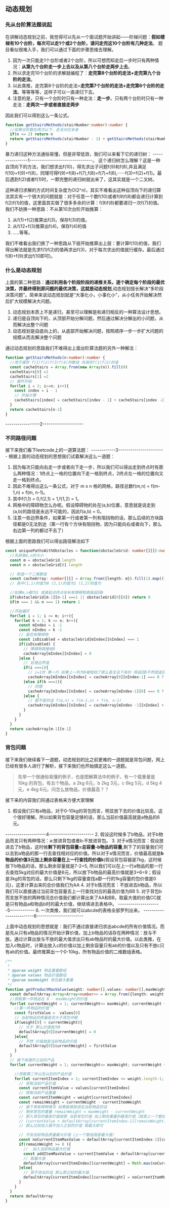 ## 动态规划

### 先从台阶算法题说起

在讲解动态规划之前，我觉得可以先从一个面试题开始讲起——阶梯问题：**假如楼梯有10个台阶，每次可以走1个或2个台阶，请问走完这10个台阶有几种走法**。  题目看似很难入手，我们可以通过下面的步骤思维去理解。
1. 因为一次只能走1个台阶或者2个台阶，所以可想而知走后一步时只有两种情况：**从第九个台阶走一步上去以及从第八个台阶走两步上去**。
2. 所以求走完10个台阶的求解就编程了：**走完第8个台阶的走法+走完第九个台阶的走法**。
3. 以此类推，走完第8个台阶的走法=**走完第7个台阶的走法+走完第6个台阶的走法**。等等等等，这样子可以一直递归下去。
4. 注意的是，只有一个台阶时只有一种走法：**走一步**。只有两个台阶时只有一种走法：**走两次一步或者直接走两步**

因此我们可以得到这么一条公式。
```ts
function getStairsMethods(stairNumber:number):number {
  //如果台阶数在两次以下，走法对应本身
  if(n <= 2) return n
  return getStairsMethods(stairNumber - 1) + getStairsMethods(stairNumber - 2)
}
```

暴力递归这种方法通俗易懂，但是非常低效，我们可以来看下它的递归树：
----------------1-------------------------------。
这个递归树怎么理解？这是一种自顶向下的方法，我们想求出f(10)，得先求出子问题f(9)和f(8),并且满足f(10)=f(9)+f(8)，同理可得f(9)=f(8)+f(7),f(8)=f(7)+f(6),······f(3)=f(2)+f(1)。最后遇到f(2)或者f(1)时，一颗完整的递归树就出来了，这其实就是一个二叉树。

这种递归求解的方式时间复杂度为O(2^n)，其实不难看出这种自顶向下的递归算法其实有一个很大的问题就是：对于任意一个数f(10)或者f(9)f(8)都会递归计算到f(2)f(1)的值，这里面其实做了很多多余的计算：f(9)f(8)都要递归一次f(7)的值。我们不妨换一种思路：不从第10次台阶开始推算：
1. 从f(1)+f(2)推算出f(3)。保存f(3)的值。
2. 从f(12+f(3)推算出f(4)。保存f(4)的值
3.  .....等等。

我们不难看出我们换了一种思路从下层开始推算出上层：要计算f(10)的值，我们得出解法就是先求f(1)f(2)的值再求出f(3)，对于每次求出的值就行缓存。最后通过f(8)+f(9)求出f(10即可)。

### 什么是动态规划

上面的第二种思路：**通过利用各个阶段阶段的递推关系，逐个确定每个阶段的最优决策，并最终得到原问题的最优决策，这就是动态规划**,动态规划擅长解决“多阶段决策问题”。简单来说动态规划就是“大事化小，小事化小”，从小任务开始解决然后扩大规模解决大问题。

1. 动态规划本质上不是递归，甚至可以理解是和递归相反的一种算法设计思想。
2. 递归是自顶向下的，从顶部开始分解问题，然后通过解决分解出的小问题，从而解决出整个问题
3. 动态规划是自底向上的，从底部开始解决问题，按照顺序一步一步扩大问题的规模从而去解决整个问题

通过动态规划的思路我们不难得出上面台阶算法题的另外一种解法：
```ts
function getStairsMethods(n:number):number {
  //用于缓存 f(1)f(2)f(3)f(4)的数组 先保存f(1)f(2)的值
  const cacheStairs = Array.from(new Array(n)).fill(0)
  cacheStairs[0] =1
  cacheStairs[1] =2
  // 循环开始
  for(let i = 3; i<=n; i++){
    const index = i - 1
    // 开始计算
    cacheStairs[index] = cacheStairs[index - 1] + cacheStairs[index -2]
  }
  return cacheStairs[n-1]
}
```
-----------------2--------------------

### 不同路径问题
接下来我们看下leetcode上的一道算法题：
------------3-----------------------
根据上面的动态规划的思想我们试着解决这么一道题：
1. 因为每次只能向右走一步或者向下走一步，所以我们可以得出走到终点时有那么两种情况：1终点上一格的位置向下走一格到终点，2终点左一格的位置向又走一格到终点。
2. 因此不难得出这么一条公式，对于 m x n 格的网格，路径总数f(m,n) = f(m-1,n) + f(m, n-1)。
3. 其中f(1,1) = 0,f(2,1) = 1,f(1,2) = 1。
4. 网格中的障碍物怎么办呢。假设障碍物的处在(a,b)位置，意思就是说走到(a,b)的路径是永远不可能的，因此f(a,b) = 0。
5. 注意一些边界条件，如果第一行或者第一列有阻挡物的话，那么后续的方块路径都是0无法到达（第一行有个方块有阻挡物，因为只能向右或者向下，那么右边第一列的都过不去了）

根据上面的思路我们可以得出路径解法如下
```ts
const uniquePathsWithObstacles = function(obstacleGrid: number[][]):number {
  //先获取m,n的大小
  const m = obstacleGrid.length
  const n = obstacleGrid[0].length

  // 制造一个二维数组
  const cacheArray: number[][] = Array.from({length: m}).fill(1).map(() => ([]))
  // 其中(1,1)的值为0 (2,1)的值为1 (1,2)的值为

  //如果m,n都为1 或者起点终点坐标有障碍物直接返回0
  if(obstacleGrid[m-1][n-1] ===1 || obstacleGrid[0][0]) return 0
  if(m === 1 && n === 1) return 1

  //开始遍历
  for(let i = 1; i <= m; i++){
    for(let k = 1; k <= n; k++){
      const mIndex = i -1
      const nIndex = k -1
      // 是否有障碍物
      const isDisabled = obstacleGrid[mIndex][nIndex] === 1
      if(isDisabled) {
        // 障碍物直接给0
        cacheArray[mIndex][nIndex] = 0
      }else {
        // 处理边界值
        if(i ===1){
          // i=1时 第一行 如果上一列为0被阻挡了那么是无法下来的 得返回0不然就返回1
          cacheArray[mIndex][nIndex] = cacheArray[0][nIndex-1] === 0 ? 0: 1
        }else if(k ===1){
          // 同理
          cacheArray[mIndex][nIndex] = cacheArray[mIndex-1][0] === 0 ? 0: 1
        }else {
          // 都不是的话 f(m,n) = f(m-1,n) + f(m, n-1)
          cacheArray[mIndex][nIndex] = cacheArray[mIndex -1][nIndex] + cacheArray[mIndex][nIndex - 1]
        }
      }
    }
  }
  return cacheArray[m-1][n-1]
}
```

### 背包问题
接下来我们继续看下一道题，动态规划的比之前更难的一道题就是背包问题，网上已经有很多人进行了解析，接下来我们也开始搞定这么一道题。
>先举一个很通俗易懂的例子，也是图解算法中的例子，有一个载重量是10kg 的背包，有五个物品，a 2kg 6元，b 2kg 3元，c 6kg 5元，d 5kg 4元，e 4kg 6元。问怎么放物品，价值最高？？

接下来的内容我们将通过表格来方便大家理解

1. 假设我们只有a物品，对于0-10kg的背包而言，明显放下去的价值比较高，这个很好理解。所以如果背包容量足够的话，那么当前价值最高就是a物品的6元。

--------------------4----------------------
2. 假设这时候多了b物品，对于b物品而言只有两种情况：a:放进背包或者b:不放进背包。
3. 对于a情况而言：假设放进去了b物品，这时候**剩下的背包容量=总容量-b物品的容量**,剩下了的容量我们可以去到a物品的那一行去查找相对应的价值。所以对于a情况而言，价值最高就是**b物品的价值3元加上剩余容量在上一行查找的价值k**(假设背包容器是7kg，这时候放下b物品的话，那么剩余容量就是7-2=5, 所以我们可以在上一行a物品的那一行去查找5kg对应的最大价值是6元，所以放下b物品的最高价值就是3+6=9；假设是3kg的背包的话，那么只剩下1kg的容量查找a那一行的1kg容量的包价值是0元)，这里计算出来的总价值我们为AA
4. 对于b情况而言：不放进去b物品，所以我们可以直接通过当前背包容量去上一行查找对应的最高价值为BB
5. 对于背包b而言放不放的两种情况总价值我们都计算出来了AA和BB，取最大值的价值CC就是只有物品a和物品b时的最大价值，继续填进去表格中。
  ---------------------5------------
6. 一次类推，我们就可以abcde的表格全部罗列出来。
  ------------------------6-----------------------

上面中动态规划的思想就是：我们不通过直接递归求出abcde的所有价值情况。而是先从只有a物品的情况开始计算价值，加上b物品的话存在两种情况：放与不放。通过计算出放与不放的最大值求出只有ab物品时的最大价值。以此类推，在加入c物品时，计算出放入c的价值以加上剩余容量只有ab的价值以及只有不放c只有ab的价值。最终推算出一个0-10kg，所有物品价值的二维数组表格。

```ts
/**
 *
 * @param weight 物品重量数组
 * @param values 物品价值数组
 * @param maxWeight 背包最大重量
 */
function getProductMaxValue(weight: number[],values: number[],maxWeight: number):Array<Array<number>> {
  const defaultArray:Array<Array<number>> = Array.from({length: weight.length}).fill(1).map(() => ([]))
  //获取第一件物品在 0 - maxWeight的价值
  for(let currentWeight = 1; currentWeight<= maxWeight; currentWeight ++){
    //第一件物品的价值‘’
    const firstValue =  values[0]
    // 当前物品的质量是否大于背包中粮
    if(weight[0] > currentWeight){
      // 大于 那么价值就为0
      defaultArray[0][currentWeight] = 0
    }else{
      // 不然 价值就是当前物品的价值
      defaultArray[0][currentWeight] = firstValue
    }
  }
  // 接下来循环之后的产品
  for(let currentWeight = 1; currentWeight<= maxWeight; currentWeight ++){

    //获取第二件以及以后的产品价值
    for(let currentItemIndex = 1; currentItemIndex <= weight.length-1; currentItemIndex++){
      // 获取当前产品价值
      const currentItemValue = values[currentItemIndex]
      // 获取当前产品重量
      const currentItemWeight = weight[currentItemIndex]
      const remainWeight = currentWeight - currentItemWeight
      // 接下来有两种情况 如果能够放进去当前物品的话
      // 剩余背包的重量 remainWeight = maxWeight - currentWeight
      // 那入背包的最高价值就是 当前背包价值 加上剩余重量的最高价值（就是上一个数组的重量价值defaultArray[currentItemIndex-1]）
      // (currentValue + defaultArray[currentItemIndex-1][remainWeight])
      // 那么比较加入跟不加入之前的价值 取最大即可

      // 不加当前物品质量最大价值（上一个数组就是最大值）
      const noCurrentItemMaxValue = defaultArray[currentItemIndex-1][currentWeight]
      if(remainWeight >= 0 ){
        //  加入当前物品最大价值
        const addItemMaxValue = currentItemValue + defaultArray[currentItemIndex-1][remainWeight]
        // 取最大值
        defaultArray[currentItemIndex][currentWeight] = Math.max(noCurrentItemMaxValue, addItemMaxValue)
      }else{
        // 放不进去的话 那么那之前的最大值
        defaultArray[currentItemIndex][currentWeight] = noCurrentItemMaxValue
      }
    }
  }
  return defaultArray
}
```
